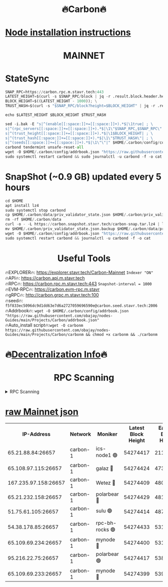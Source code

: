 <h1 align="center"> 🔥Carbon🔥</h1>

[Node installation instructions](https://github.com/obajay/nodes-Guides/tree/main/Projects/Carbon)
=
<h1 align="center"> MAINNET</h1>

# StateSync
```python
SNAP_RPC=https://carbon.rpc.m.stavr.tech:443
LATEST_HEIGHT=$(curl -s $SNAP_RPC/block | jq -r .result.block.header.height); \
BLOCK_HEIGHT=$((LATEST_HEIGHT - 1000)); \
TRUST_HASH=$(curl -s "$SNAP_RPC/block?height=$BLOCK_HEIGHT" | jq -r .result.block_id.hash)

echo $LATEST_HEIGHT $BLOCK_HEIGHT $TRUST_HASH

sed -i.bak -E "s|^(enable[[:space:]]+=[[:space:]]+).*$|\1true| ; \
s|^(rpc_servers[[:space:]]+=[[:space:]]+).*$|\1\"$SNAP_RPC,$SNAP_RPC\"| ; \
s|^(trust_height[[:space:]]+=[[:space:]]+).*$|\1$BLOCK_HEIGHT| ; \
s|^(trust_hash[[:space:]]+=[[:space:]]+).*$|\1\"$TRUST_HASH\"| ; \
s|^(seeds[[:space:]]+=[[:space:]]+).*$|\1\"\"|" $HOME/.carbon/config/config.toml
carbond tendermint unsafe-reset-all
wget -O $HOME/.carbon/config/addrbook.json "https://raw.githubusercontent.com/obajay/nodes-Guides/main/Projects/Carbon/addrbook.json"
sudo systemctl restart carbond && sudo journalctl -u carbond -f -o cat
```
# SnapShot (~0.9 GB) updated every 5 hours
```python
cd $HOME
apt install lz4
sudo systemctl stop carbond
cp $HOME/.carbon/data/priv_validator_state.json $HOME/.carbon/priv_validator_state.json.backup
rm -rf $HOME/.carbon/data
curl -o - -L https://carbon.snapshot.stavr.tech/carbon-snap.tar.lz4 | lz4 -c -d - | tar -x -C $HOME/.carbon --strip-components 2
mv $HOME/.carbon/priv_validator_state.json.backup $HOME/.carbon/data/priv_validator_state.json
wget -O $HOME/.carbon/config/addrbook.json "https://raw.githubusercontent.com/obajay/nodes-Guides/main/Projects/Carbon/addrbook.json"
sudo systemctl restart carbond && journalctl -u carbond -f -o cat
```

 <h1 align="center"> Useful Tools</h1>

🔥EXPLORER🔥:     https://explorer.stavr.tech/Carbon-Mainnet        `Indexer "ON"` \
🔥API🔥:          https://carbon.api.m.stavr.tech \
🔥RPC🔥:          https://carbon.rpc.m.stavr.tech:443              `Snapshot-interval = 1000` \
🔥EVM-RPC🔥:      https://carbon.evm-rpc.m.stavr \
🔥gRPC🔥:         http://carbon.grpc.m.stavr.tech:100 \
🔥seed🔥:      `f5f833ec5096dc9d1dd63e7d6a2727059696590e@carbon.seed.stavr.tech:2006` \
🔥Addrbook🔥:  `wget -O $HOME/.carbon/config/addrbook.json "https://raw.githubusercontent.com/obajay/nodes-Guides/main/Projects/Carbon/addrbook.json"` \
🔥Auto_install script🔥:`wget -O carbonm https://raw.githubusercontent.com/obajay/nodes-Guides/main/Projects/Carbon/carbonm && chmod +x carbonm && ./carbonm`

🔥[Decentralization Info](https://github.com/obajay/StateSync-snapshots/tree/main/Projects/Carbon/Decentralization)🔥
=
<h1 align="center"> RPC Scanning</h1>

<details>
<summary>RPC Scanning</summary>

<h2 align="center"> We scan nodes in real time every 4 hours. And we provide the final result of RPC endpoints.
We cannot influence the operation of these nodes in any way. </h2>


```python
If Voting Power is higher than 0 --> then the Node is a validator of the network and may be subject to attack and be a potential threat to the chain.
```
```python
We marked such validators with a red symbol
```

</details>

[raw Mainnet json](https://rpc-check.carbonm.stavr.tech/carbonm/rpc-carbonm-result.json)
=


<table><tr><th>IP-Address</th><th>Network</th><th>Moniker</th><th>Latest Block Height</th><th>Earliest Block Height</th><th>Catching Up</th><th>Tx Index</th><th>Voting Power</th><th>Scan Time</th></tr><tr><td>65.21.88.84:26657</td><td>carbon-1</td><td>ics-node1 🟢</td><td>54274417</td><td>21164241</td><td>False</td><td>off</td><td>0</td><td>2024-02-29T03:54:29.963193208UTC</td></tr><tr><td>65.108.97.115:26657</td><td>carbon-1</td><td>galaz 🔴</td><td>54274424</td><td>47374001</td><td>False</td><td>on</td><td>11341407847</td><td>2024-02-29T03:54:42.450485596UTC</td></tr><tr><td>167.235.97.158:26657</td><td>carbon-1</td><td>Wetez 🔴</td><td>54274409</td><td>48067570</td><td>False</td><td>on</td><td>1353371088</td><td>2024-02-29T03:54:10.152595146UTC</td></tr><tr><td>65.21.232.158:26657</td><td>carbon-1</td><td>polarbear 🔴</td><td>54274429</td><td>48126001</td><td>False</td><td>on</td><td>10506723293</td><td>2024-02-29T03:54:50.890128672UTC</td></tr><tr><td>51.75.61.105:26657</td><td>carbon-1</td><td>sulu 🟢</td><td>54274414</td><td>48742001</td><td>False</td><td>on</td><td>0</td><td>2024-02-29T03:54:23.252236355UTC</td></tr><tr><td>54.38.178.85:26657</td><td>carbon-1</td><td>rpc-bh-rocks 🟢</td><td>54274433</td><td>53130001</td><td>False</td><td>on</td><td>0</td><td>2024-02-29T03:54:57.266656078UTC</td></tr><tr><td>65.109.69.234:26657</td><td>carbon-1</td><td>mynode 🔴</td><td>54274400</td><td>53160001</td><td>False</td><td>off</td><td>12850769854</td><td>2024-02-29T03:53:53.437952166UTC</td></tr><tr><td>95.216.22.75:26657</td><td>carbon-1</td><td>polarbear 🟢</td><td>54274417</td><td>53882001</td><td>False</td><td>on</td><td>0</td><td>2024-02-29T03:54:29.672077154UTC</td></tr><tr><td>65.109.69.233:26657</td><td>carbon-1</td><td>mynode 🔴</td><td>54274399</td><td>53950001</td><td>False</td><td>off</td><td>9274836260</td><td>2024-02-29T03:53:53.078346251UTC</td></tr></table>

